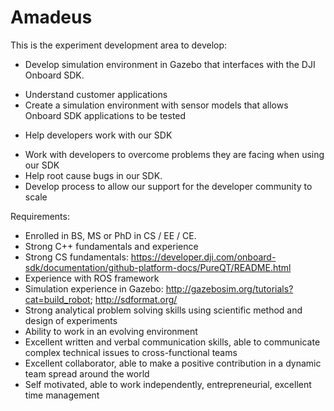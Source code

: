 # Amadeus

This is the experiment development area to develop:
* Develop simulation environment in Gazebo that interfaces with the DJI Onboard SDK.
- Understand customer applications
- Create a simulation environment with sensor models that allows Onboard SDK applications to be tested

* Help developers work with our SDK
- Work with developers to overcome problems they are facing when using our SDK
- Help root cause bugs in our SDK.
- Develop process to allow our support for the developer community to scale

Requirements:

- Enrolled in BS, MS or PhD in CS / EE / CE.
- Strong C++ fundamentals and experience
- Strong CS fundamentals: https://developer.dji.com/onboard-sdk/documentation/github-platform-docs/PureQT/README.html
- Experience with ROS framework
- Simulation experience in Gazebo: http://gazebosim.org/tutorials?cat=build_robot; http://sdformat.org/
- Strong analytical problem solving skills using scientific method and design of experiments
- Ability to work in an evolving environment
- Excellent written and verbal communication skills, able to communicate complex technical issues to cross-functional teams
- Excellent collaborator, able to make a positive contribution in a dynamic team spread around the world
- Self motivated, able to work independently, entrepreneurial, excellent time management

